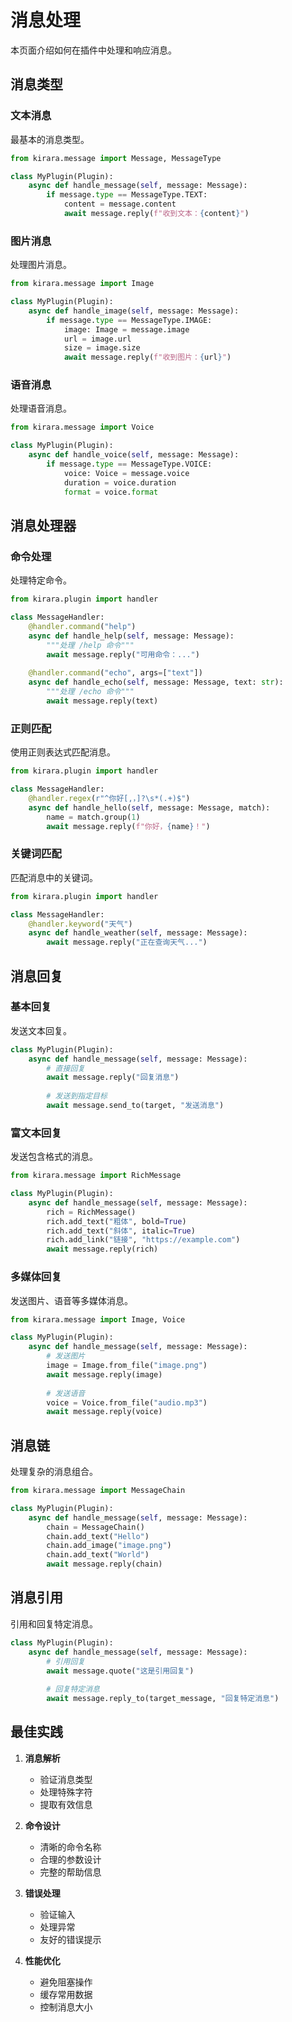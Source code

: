 # 消息处理

本页面介绍如何在插件中处理和响应消息。

## 消息类型

### 文本消息

最基本的消息类型。

```python
from kirara.message import Message, MessageType

class MyPlugin(Plugin):
    async def handle_message(self, message: Message):
        if message.type == MessageType.TEXT:
            content = message.content
            await message.reply(f"收到文本：{content}")
```

### 图片消息

处理图片消息。

```python
from kirara.message import Image

class MyPlugin(Plugin):
    async def handle_image(self, message: Message):
        if message.type == MessageType.IMAGE:
            image: Image = message.image
            url = image.url
            size = image.size
            await message.reply(f"收到图片：{url}")
```

### 语音消息

处理语音消息。

```python
from kirara.message import Voice

class MyPlugin(Plugin):
    async def handle_voice(self, message: Message):
        if message.type == MessageType.VOICE:
            voice: Voice = message.voice
            duration = voice.duration
            format = voice.format
```

## 消息处理器

### 命令处理

处理特定命令。

```python
from kirara.plugin import handler

class MessageHandler:
    @handler.command("help")
    async def handle_help(self, message: Message):
        """处理 /help 命令"""
        await message.reply("可用命令：...")
        
    @handler.command("echo", args=["text"])
    async def handle_echo(self, message: Message, text: str):
        """处理 /echo 命令"""
        await message.reply(text)
```

### 正则匹配

使用正则表达式匹配消息。

```python
from kirara.plugin import handler

class MessageHandler:
    @handler.regex(r"^你好[,，]?\s*(.+)$")
    async def handle_hello(self, message: Message, match):
        name = match.group(1)
        await message.reply(f"你好，{name}！")
```

### 关键词匹配

匹配消息中的关键词。

```python
from kirara.plugin import handler

class MessageHandler:
    @handler.keyword("天气")
    async def handle_weather(self, message: Message):
        await message.reply("正在查询天气...")
```

## 消息回复

### 基本回复

发送文本回复。

```python
class MyPlugin(Plugin):
    async def handle_message(self, message: Message):
        # 直接回复
        await message.reply("回复消息")
        
        # 发送到指定目标
        await message.send_to(target, "发送消息")
```

### 富文本回复

发送包含格式的消息。

```python
from kirara.message import RichMessage

class MyPlugin(Plugin):
    async def handle_message(self, message: Message):
        rich = RichMessage()
        rich.add_text("粗体", bold=True)
        rich.add_text("斜体", italic=True)
        rich.add_link("链接", "https://example.com")
        await message.reply(rich)
```

### 多媒体回复

发送图片、语音等多媒体消息。

```python
from kirara.message import Image, Voice

class MyPlugin(Plugin):
    async def handle_message(self, message: Message):
        # 发送图片
        image = Image.from_file("image.png")
        await message.reply(image)
        
        # 发送语音
        voice = Voice.from_file("audio.mp3")
        await message.reply(voice)
```

## 消息链

处理复杂的消息组合。

```python
from kirara.message import MessageChain

class MyPlugin(Plugin):
    async def handle_message(self, message: Message):
        chain = MessageChain()
        chain.add_text("Hello")
        chain.add_image("image.png")
        chain.add_text("World")
        await message.reply(chain)
```

## 消息引用

引用和回复特定消息。

```python
class MyPlugin(Plugin):
    async def handle_message(self, message: Message):
        # 引用回复
        await message.quote("这是引用回复")
        
        # 回复特定消息
        await message.reply_to(target_message, "回复特定消息")
```

## 最佳实践

1. **消息解析**
   - 验证消息类型
   - 处理特殊字符
   - 提取有效信息

2. **命令设计**
   - 清晰的命令名称
   - 合理的参数设计
   - 完整的帮助信息

3. **错误处理**
   - 验证输入
   - 处理异常
   - 友好的错误提示

4. **性能优化**
   - 避免阻塞操作
   - 缓存常用数据
   - 控制消息大小 